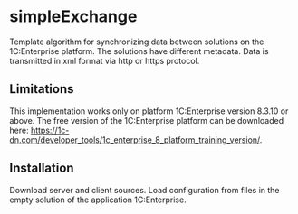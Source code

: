 # simpleExchange
Template algorithm for synchronizing data between solutions on the 1C:Enterprise platform.
The solutions have different metadata. 
Data is transmitted in xml format via http or https protocol.

## Limitations
This implementation works only on platform 1C:Enterprise version 8.3.10 or above. The free version of the 1C:Enterprise platform can be downloaded here: https://1c-dn.com/developer_tools/1c_enterprise_8_platform_training_version/.

## Installation
Download server and client sources. Load configuration from files in the empty solution of the application 1C:Enterprise.
